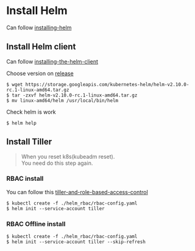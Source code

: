 # Install Helm

Can follow [installing-helm][1]

## Install Helm client

Can follow [installing-the-helm-client][2]

Choose version on [release][3]

```shell
$ wget https://storage.googleapis.com/kubernetes-helm/helm-v2.10.0-rc.1-linux-amd64.tar.gz
$ tar -zxvf helm-v2.10.0-rc.1-linux-amd64.tar.gz
$ mv linux-amd64/helm /usr/local/bin/helm
```

Check helm is work

```shell
$ helm help
```

## Install Tiller

> When you reset k8s(kubeadm reset). \
> You need do this step again.

### RBAC install
You can follow this [tiller-and-role-based-access-control][4]
```shell
$ kubectl create -f ./helm_rbac/rbac-config.yaml
$ helm init --service-account tiller
```

### RBAC Offline install
```shell
$ kubectl create -f ./helm_rbac/rbac-config.yaml
$ helm init --service-account tiller --skip-refresh
```

<!-- ### Basic install
Bascially, You only need:
```shell
$ helm init
``` -->



[1]: https://docs.helm.sh/using_helm/#installing-helm
[2]: https://docs.helm.sh/using_helm/#installing-the-helm-client
[3]: https://github.com/helm/helm/releases
[4]: https://github.com/helm/helm/blob/master/docs/rbac.md#tiller-and-role-based-access-control